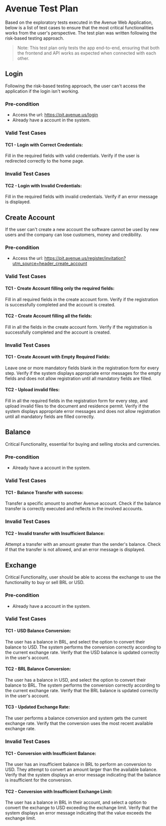 # Avenue Test Plan

Based on the exploratory tests executed in the Avenue Web Application, below is a list of test cases to ensure that the most critical functionalities works from the user's perspective. The test plan was written following the risk-based testing approach. 

> Note: This test plan only tests the app end-to-end, ensuring that both the frontend and API works as expected when connected with each other.

## Login

Following the risk-based testing approach, the user can't access the application if the login isn't working.

### Pre-condition

- Access the url: https://pit.avenue.us/login
- Already have a account in the system.

### Valid Test Cases

#### TC1 - Login with Correct Credentials:

Fill in the required fields with valid credentials.
Verify if the user is redirected correctly to the home page.

### Invalid Test Cases

#### TC2 - Login with Invalid Credentials:

Fill in the required fields with invalid credentials.
Verify if an error message is displayed.

## Create Account 

If the user can't create a new account the software cannot be used by new users and the company can lose customers, money and credibility.

### Pre-condition

- Access the url: https://pit.avenue.us/register/invitation?utm_source=header_create_account

### Valid Test Cases

#### TC1 - Create Account filling only the required fields:

Fill in all required fields in the create account form.
Verify if the registration is successfully completed and the account is created.

#### TC2 - Create Account filling all the fields:

Fill in all the fields in the create account form.
Verify if the registration is successfully completed and the account is created.

### Invalid Test Cases

#### TC1 - Create Account with Empty Required Fields:

Leave one or more mandatory fields blank in the registration form for every step.
Verify if the system displays appropriate error messages for the empty fields and does not allow registration until all mandatory fields are filled.

#### TC2 - Upload invalid files:

Fill in all the required fields in the registration form for every step, and upload invalid files to the document and residence permit.
Verify if the system displays appropriate error messages and does not allow registration until all mandatory fields are filled correctly.

## Balance

Critical Functionality, essential for buying and selling stocks and currencies.  

### Pre-condition

- Already have a account in the system.

### Valid Test Cases

#### TC1 - Balance Transfer with success:

Transfer a specific amount to another Avenue account.
Check if the balance transfer is correctly executed and reflects in the involved accounts.

### Invalid Test Cases

#### TC2 - Invalid transfer with Insufficient Balance:

Attempt a transfer with an amount greater than the sender's balance.
Check if that the transfer is not allowed, and an error message is displayed.

## Exchange

Critical Functionality, user should be able to access the exchange to use the functionality to buy or sell BRL or USD.

### Pre-condition

- Already have a account in the system.

### Valid Test Cases

#### TC1 - USD Balance Conversion:

The user has a balance in BRL, and select the option to convert their balance to USD.
The system performs the conversion correctly according to the current exchange rate.
Verify that the USD balance is updated correctly in the user's account.

#### TC2 - BRL Balance Conversion:

The user has a balance in USD, and select the option to convert their balance to BRL.
The system performs the conversion correctly according to the current exchange rate.
Verify that the BRL balance is updated correctly in the user's account.

#### TC3 - Updated Exchange Rate:

The user performs a balance conversion and system gets the current exchange rate.
Verify that the conversion uses the most recent available exchange rate.

### Invalid Test Cases

#### TC1 - Conversion with Insufficient Balance:

The user has an insufficient balance in BRL to perform an conversion to USD.
They attempt to convert an amount larger than the available balance.
Verify that the system displays an error message indicating that the balance is insufficient for the conversion.

#### TC2 - Conversion with Insufficient Exchange Limit: 

The user has a balance in BRL in their account, and select a option to convert the exchange to USD exceeding the exchange limit. 
Verify that the system displays an error message indicating that the value exceeds the exchange limit.




